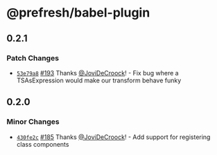 # @prefresh/babel-plugin

## 0.2.1

### Patch Changes

- [`53e79a8`](https://github.com/JoviDeCroock/prefresh/commit/53e79a8bcdf5ef3a9387e46307cfd0ce1a2a3186) [#193](https://github.com/JoviDeCroock/prefresh/pull/193) Thanks [@JoviDeCroock](https://github.com/JoviDeCroock)! - Fix bug where a TSAsExpression would make our transform behave funky

## 0.2.0

### Minor Changes

- [`430fe2c`](https://github.com/JoviDeCroock/prefresh/commit/430fe2c2b281b1973a74c542a38c1bb5be2a6559) [#185](https://github.com/JoviDeCroock/prefresh/pull/185) Thanks [@JoviDeCroock](https://github.com/JoviDeCroock)! - Add support for registering class components
